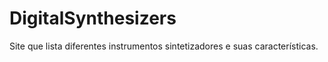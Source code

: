 # DigitalSynthesizers
Site que lista diferentes instrumentos sintetizadores e suas características.  
